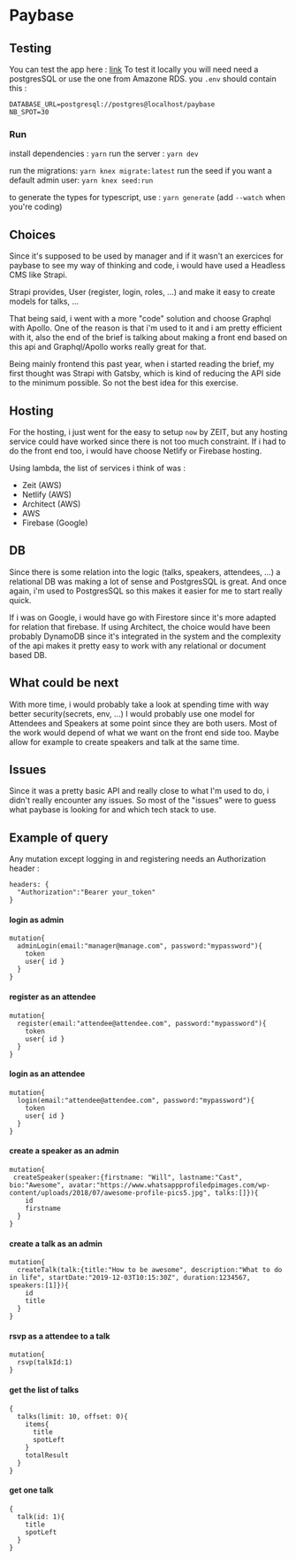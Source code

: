 # Paybase

## Testing

You can test the app here : [link](https://paybase.wcastand.now.sh/graphql)
To test it locally you will need need a postgresSQL or use the one from Amazone RDS.
you `.env` should contain this :

```
DATABASE_URL=postgresql://postgres@localhost/paybase
NB_SPOT=30
```

### Run

install dependencies : `yarn`
run the server : `yarn dev`

run the migrations: `yarn knex migrate:latest`
run the seed if you want a default admin user: `yarn knex seed:run`

to generate the types for typescript, use : `yarn generate`
(add `--watch` when you're coding)

## Choices

Since it's supposed to be used by manager and if it wasn't an exercices for paybase to see my way of thinking and code, i would have used a Headless CMS like Strapi.

Strapi provides, User (register, login, roles, ...) and make it easy to create models for talks, ...

That being said, i went with a more "code" solution and choose Graphql with Apollo. One of the reason is that i'm used to it and i am pretty efficient with it, also the end of the brief is talking about making a front end based on this api and Graphql/Apollo works really great for that.

Being mainly frontend this past year, when i started reading the brief, my first thought was Strapi with Gatsby, which is kind of reducing the API side to the minimum possible. So not the best idea for this exercise.

## Hosting

For the hosting, i just went for the easy to setup `now` by ZEIT, but any hosting service could have worked since there is not too much constraint. If i had to do the front end too, i would have choose Netlify or Firebase hosting.

Using lambda, the list of services i think of was :

- Zeit (AWS)
- Netlify (AWS)
- Architect (AWS)
- AWS
- Firebase (Google)

## DB

Since there is some relation into the logic (talks, speakers, attendees, ...) a relational DB was making a lot of sense and PostgresSQL is great. And once again, i'm used to PostgresSQL so this makes it easier for me to start really quick.

If i was on Google, i would have go with Firestore since it's more adapted for relation that firebase.
If using Architect, the choice would have been probably DynamoDB since it's integrated in the system and the complexity of the api makes it pretty easy to work with any relational or document based DB.

## What could be next

With more time, i would probably take a look at spending time with way better security(secrets, env, ...)
I would probably use one model for Attendees and Speakers at some point since they are both users.
Most of the work would depend of what we want on the front end side too.
Maybe allow for example to create speakers and talk at the same time.

## Issues

Since it was a pretty basic API and really close to what I'm used to do, i didn't really encounter any issues. So most of the "issues" were to guess what paybase is looking for and which tech stack to use.

## Example of query

Any mutation except logging in and registering needs an Authorization header :

```
headers: {
  "Authorization":"Bearer your_token"
}
```

#### login as admin

```
mutation{
  adminLogin(email:"manager@manage.com", password:"mypassword"){
    token
    user{ id }
  }
}
```

#### register as an attendee

```
mutation{
  register(email:"attendee@attendee.com", password:"mypassword"){
    token
    user{ id }
  }
}
```

#### login as an attendee

```
mutation{
  login(email:"attendee@attendee.com", password:"mypassword"){
    token
    user{ id }
  }
}
```

#### create a speaker as an admin

```
mutation{
 createSpeaker(speaker:{firstname: "Will", lastname:"Cast", bio:"Awesome", avatar:"https://www.whatsappprofiledpimages.com/wp-content/uploads/2018/07/awesome-profile-pics5.jpg", talks:[]}){
    id
    firstname
  }
}
```

#### create a talk as an admin

```
mutation{
  createTalk(talk:{title:"How to be awesome", description:"What to do in life", startDate:"2019-12-03T10:15:30Z", duration:1234567, speakers:[1]}){
    id
    title
  }
}
```

#### rsvp as a attendee to a talk

```
mutation{
  rsvp(talkId:1)
}
```

#### get the list of talks

```
{
  talks(limit: 10, offset: 0){
    items{
      title
      spotLeft
    }
    totalResult
  }
}
```

#### get one talk

```
{
  talk(id: 1){
    title
    spotLeft
  }
}
```
